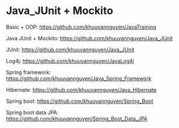 # Java_JUnit + Mockito

Basic + OOP: https://github.com/khuuvannguyen/JavaTraining

Java JUnit + Mockito: https://github.com/khuuvannguyen/Java_JUnit

JUnit: https://github.com/khuuvannguyen/Java_JUnit

Log4j: https://github.com/khuuvannguyen/JavaLog4j

Spring framework: https://github.com/khuuvannguyen/Java_Spring_Framework

Hibernate: https://github.com/khuuvannguyen/Java_Hibernate

Spring boot: https://github.com/khuuvannguyen/Spring_Boot

Spring boot data JPA: https://github.com/khuuvannguyen/Spring_Boot_Data_JPA
